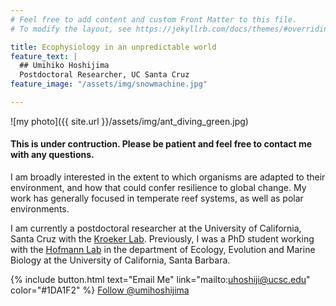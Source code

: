 ```yaml
---
# Feel free to add content and custom Front Matter to this file.
# To modify the layout, see https://jekyllrb.com/docs/themes/#overriding-theme-defaults

title: Ecophysiology in an unpredictable world
feature_text: |
  ## Umihiko Hoshijima
  Postdoctoral Researcher, UC Santa Cruz
feature_image: "/assets/img/snowmachine.jpg"

---
```



![my photo]({{ site.url }}/assets/img/ant_diving_green.jpg)


#### This is under contruction. Please be patient and feel free to contact me with any questions.




I am broadly interested in the extent to which organisms are adapted to their environment, and how that could confer resilience to global change. My work has generally focused in temperate reef systems, as well as polar environments.

I am currently a postdoctoral researcher at the University of California, Santa Cruz with the [Kroeker Lab](http://kristy-kroeker.squarespace.com/). Previously, I was a PhD student working with the [Hofmann Lab](http://www.hofmannlab.com/) in the department of Ecology, Evolution and Marine Biology at the University of California, Santa Barbara.

{% include button.html text="Email Me" link="mailto:uhoshiji@ucsc.edu" color="#1DA1F2" %}
<a href="https://twitter.com/umihoshijima?ref_src=twsrc%5Etfw" class="twitter-follow-button" data-show-count="false">Follow @umihoshijima</a><script async src="https://platform.twitter.com/widgets.js" charset="utf-8"></script>
